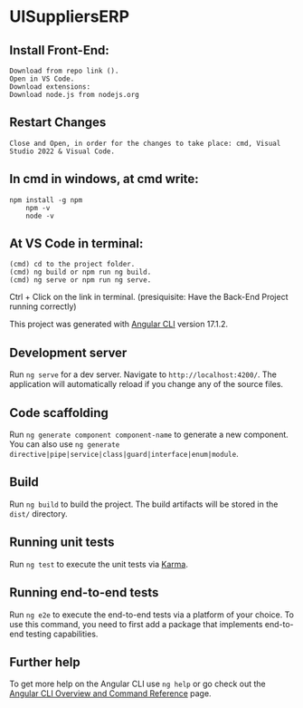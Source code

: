 # UISuppliersERP


## Install Front-End:
    Download from repo link ().
    Open in VS Code. 
    Download extensions:
    Download node.js from nodejs.org
## Restart Changes
    Close and Open, in order for the changes to take place: cmd, Visual Studio 2022 & Visual Code.

## In cmd in windows, at cmd write: 
    npm install -g npm 
		npm -v
		node -v
## At VS Code in terminal: 
    (cmd) cd to the project folder.
    (cmd) ng build or npm run ng build.
    (cmd) ng serve or npm run ng serve. 
Ctrl + Click on the link in terminal. (presiquisite: Have the Back-End Project running correctly)


This project was generated with [Angular CLI](https://github.com/angular/angular-cli) version 17.1.2.

## Development server

Run `ng serve` for a dev server. Navigate to `http://localhost:4200/`. The application will automatically reload if you change any of the source files.

## Code scaffolding

Run `ng generate component component-name` to generate a new component. You can also use `ng generate directive|pipe|service|class|guard|interface|enum|module`.

## Build

Run `ng build` to build the project. The build artifacts will be stored in the `dist/` directory.

## Running unit tests

Run `ng test` to execute the unit tests via [Karma](https://karma-runner.github.io).

## Running end-to-end tests

Run `ng e2e` to execute the end-to-end tests via a platform of your choice. To use this command, you need to first add a package that implements end-to-end testing capabilities.

## Further help

To get more help on the Angular CLI use `ng help` or go check out the [Angular CLI Overview and Command Reference](https://angular.io/cli) page.
